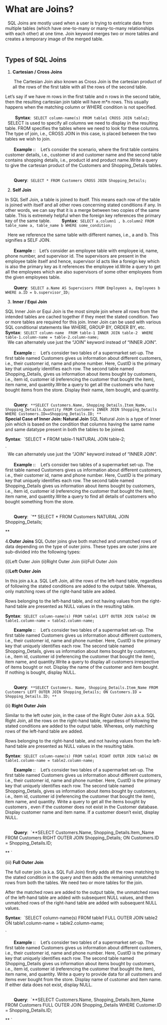 # What are Joins?
  &nbsp;
SQL Joins are mostly used when a user is trying to extricate data from multiple tables (which have one-to-many or many-to-many relationships with each other) at one time. Join keyword merges two or more tables and creates a temporary image of the merged table.<br><br>


## Types of SQL Joins

1. **Cartesian / Cross Joins**

   &nbsp;The Cartesian Join also known as Cross Join is the cartesian product of all the rows of the first table with all the rows of the second table.

Let’s say if we have m rows in the first table and n rows in the second table, then the resulting cartesian join table will have m*n rows. This usually happens when the matching column or WHERE condition is not specified.<br><br>
   &nbsp;&nbsp;&nbsp;&nbsp;&nbsp;&nbsp;&nbsp;
   **Syntax**:&nbsp;&nbsp;`SELECT column-name(s)
FROM table1 CROSS JOIN table2;` <br>
 &nbsp;
SELECT is used to specify all columns we need to display in the resulting table. FROM specifies the tables where we need to look for these columns. The type of join, i.e., CROSS JOIN in this case, is placed between the two tables we wish to join.<br><br>
  &nbsp;&nbsp;&nbsp;&nbsp;&nbsp;&nbsp;&nbsp;**Example :**:&nbsp;
    &nbsp;
Let’s consider the scenario, where the first table contains customer details, i.e., customer id and customer name and the second table contains shopping details, i.e., product id and product name.Write a query to give the cartesian product of the Customers and Shopping_Details tables.<br><br>

 &nbsp;&nbsp;&nbsp;&nbsp;&nbsp;&nbsp;&nbsp;**Query**:&nbsp;&nbsp;`SELECT *
FROM Customers CROSS JOIN Shopping_Details;
` <br>


2. **Self Join**

  In SQL Self Join, a table is joined to itself. This means each row of the table is joined with itself and all other rows concerning stated conditions if any. In other words, we can say that it is a merge between two copies of the same table. This is extremely helpful when the foreign key references the primary key of the same table.
    &nbsp;&nbsp;&nbsp;&nbsp;&nbsp;&nbsp;&nbsp;
    **Syntax**:&nbsp;&nbsp;`SELECT a.column1 , b.column2
FROM table_name a, table_name b
WHERE some_condition;` <br>
 
 &nbsp;
Here we reference the same table with different names, i.e., a and b. This signifies a SELF JOIN.<br><br>
  &nbsp;&nbsp;&nbsp;&nbsp;&nbsp;&nbsp;&nbsp;**Example :**:&nbsp;
    &nbsp;Let’s consider an employee table with employee id, name, phone number, and supervisor id. The supervisors are present in the employee table itself and hence, supervisor id acts like a foreign key which is also the primary key as it references the employee id.Write a query to get all the employees which are also supervisors of some other employees from the given employees table.<br><br>
 &nbsp;&nbsp;&nbsp;&nbsp;&nbsp;&nbsp;&nbsp;**Query**:&nbsp;&nbsp;`SELECT a.Name AS Supervisors
FROM Employees a, Employees b
WHERE a.ID = b.supervisor_ID;
` <br>


 
3. **Inner / Equi Join**

SQL Inner Join or Equi Join is the most simple join where all rows from the intended tables are cached together if they meet the stated condition. Two or more tables are required for this join. Inner Join can be used with various SQL conditional statements like WHERE, GROUP BY, ORDER BY, etc.
  &nbsp;&nbsp;&nbsp;&nbsp;&nbsp;&nbsp;&nbsp;
   **Syntax**:&nbsp;&nbsp;`SELECT column-name 
FROM table-1 INNER JOIN table-2 
WHERE table-1.column-name = table-2.column-name;
` <br>
 &nbsp;
We can alternately use just the “JOIN” keyword instead of “INNER JOIN”.<br><br>
  &nbsp;&nbsp;&nbsp;&nbsp;&nbsp;&nbsp;&nbsp;**Example :**:&nbsp;
    &nbsp;
Let’s consider two tables of a supermarket set-up. The first table named Customers gives us information about different customers, i.e., their customer id, name and phone number. Here, CustID is the primary key that uniquely identifies each row. The second table named Shopping_Details, gives us information about items bought by customers, i.e., item id, customer id (referencing the customer that bought the item), item name, and quantity.Write a query to get all the customers who have bought items from the store. Display their name, item bought, and quantity.<br><br>

 &nbsp;&nbsp;&nbsp;&nbsp;&nbsp;&nbsp;&nbsp;**Query**:&nbsp;&nbsp;`**SELECT Customers.Name, Shopping_Details.Item_Name, Shopping_Details.Quantity
FROM Customers INNER JOIN Shopping_Details
WHERE Customers.ID==Shopping_Details.ID;
**
` <br>
**Special Case of Inner Join: Natural Join**
SQL Natural Join is a type of Inner join which is based on the condition that columns having the same name and same datatype present in both the tables to be joined.

  **Syntax**:&nbsp;&nbsp;`SELECT * FROM 
table-1 NATURAL JOIN table-2;

` <br>
 &nbsp;
We can alternately use just the “JOIN” keyword instead of “INNER JOIN”.<br><br>
  &nbsp;&nbsp;&nbsp;&nbsp;&nbsp;&nbsp;&nbsp;**Example :**:&nbsp;
    &nbsp;
Let’s consider two tables of a supermarket set-up. The first table named Customers gives us information about different customers, i.e., their customer id, name and phone number. Here, CustID is the primary key that uniquely identifies each row. The second table named Shopping_Details gives us information about items bought by customers, i.e., item id, customer id (referencing the customer that bought the item), item name, and quantity.Write a query to find all details of customers who bought something from the store.<br><br>

 &nbsp;&nbsp;&nbsp;&nbsp;&nbsp;&nbsp;&nbsp;**Query**:&nbsp;&nbsp;`**
SELECT *
FROM Customers NATURAL JOIN Shopping_Details;

**


4.**Outer Joins**
SQL Outer joins give both matched and unmatched rows of data depending on the type of outer joins. These types are outer joins are sub-divided into the following types:

(i)Left Outer Join
(ii)Right Outer Join
(iii)Full Outer Join

(i)**Left Outer Join**

In this join a.k.a. SQL Left Join, all the rows of the left-hand table, regardless of following the stated conditions are added to the output table. Whereas, only matching rows of the right-hand table are added.

Rows belonging to the left-hand table, and not having values from the right-hand table are presented as NULL values in the resulting table.
  &nbsp;&nbsp;&nbsp;&nbsp;&nbsp;&nbsp;&nbsp;
  
   **Syntax**:&nbsp;&nbsp;`SELECT column-name(s)
FROM table1 LEFT OUTER JOIN table2
ON table1.column-name = table2.column-name;
` <br>

  &nbsp;&nbsp;&nbsp;&nbsp;&nbsp;&nbsp;&nbsp;**Example :**:&nbsp;
    &nbsp;
Let’s consider two tables of a supermarket set-up. The first table named Customers gives us information about different customers, i.e., their customer id, name and phone number. Here, CustID is the primary key that uniquely identifies each row. The second table named Shopping_Details, gives us information about items bought by customers, i.e., item id, customer id (referencing the customer that bought the item), item name, and quantity.Write a query to display all customers irrespective of items bought or not. Display the name of the customer and item bought. If nothing is bought, display NULL.<br><br>

 &nbsp;&nbsp;&nbsp;&nbsp;&nbsp;&nbsp;&nbsp;**Query**:&nbsp;&nbsp;`**SELECT Customers. Name, Shopping_Details.Item_Name
FROM Customers LEFT OUTER JOIN Shopping_Details;
ON Customers.ID = Shopping_Details.ID;
**
` <br>

(ii) **Right Outer Join**

Similar to the left outer join, in the case of the Right Outer Join a.k.a. SQL Right Join, all the rows on the right-hand table, regardless of following the stated conditions are added to the output table. Whereas, only matching rows of the left-hand table are added.

Rows belonging to the right-hand table, and not having values from the left-hand table are presented as NULL values in the resulting table.
  &nbsp;&nbsp;&nbsp;&nbsp;&nbsp;&nbsp;&nbsp;
  
   **Syntax**:&nbsp;&nbsp;`SELECT column-name(s)
FROM table1 RIGHT OUTER JOIN table2
ON table1.column-name = table2.column-name;
` <br>

  &nbsp;&nbsp;&nbsp;&nbsp;&nbsp;&nbsp;&nbsp;**Example :**:&nbsp;
    &nbsp;
Let’s consider two tables of a supermarket set-up. The first table named Customers gives us information about different customers, i.e., their customer id, name and phone number. Here, CustID is the primary key that uniquely identifies each row. The second table named Shopping_Details, gives us information about items bought by customers, i.e., item id, customer id (referencing the customer that bought the item), item name, and quantity.
Write a query to get all the items bought by customers , even if the customer does not exist in the Customer database. Display customer name and item name. If a customer doesn’t exist, display NULL.
<br><br>

 &nbsp;&nbsp;&nbsp;&nbsp;&nbsp;&nbsp;&nbsp;**Query**:&nbsp;&nbsp;`**SELECT Customers.Name, Shopping_Details.Item_Name
FROM Customers RIGHT OUTER JOIN Shopping_Details;
ON Customers.ID = Shopping_Details.ID;

**
` <br>

(iii) **Full Outer Join**

The full outer join (a.k.a. SQL Full Join) firstly adds all the rows matching to the stated condition in the query and then adds the remaining unmatched rows from both the tables. We need two or more tables for the join.

After the matched rows are added to the output table, the unmatched rows of the left-hand table are added with subsequent NULL values, and then unmatched rows of the right-hand table are added with subsequent NULL values.
  &nbsp;&nbsp;&nbsp;&nbsp;&nbsp;&nbsp;&nbsp;
  
   **Syntax**:&nbsp;&nbsp;`SELECT column-name(s)
FROM table1 FULL OUTER JOIN table2
ON table1.column-name = table2.column-name;

` <br>

  &nbsp;&nbsp;&nbsp;&nbsp;&nbsp;&nbsp;&nbsp;**Example :**:&nbsp;
    &nbsp;
Let’s consider two tables of a supermarket set-up. The first table named Customers gives us information about different customers, i.e., their customer id, name and phone number. Here, CustID is the primary key that uniquely identifies each row. The second table named Shopping_Details gives us information about items bought by customers, i.e., item id, customer id (referencing the customer that bought the item), item name, and quantity.
Write a query to provide data for all customers and items ever bought from the store. Display name of customer and item name. If either data does not exist, display NULL.
<br><br>

 &nbsp;&nbsp;&nbsp;&nbsp;&nbsp;&nbsp;&nbsp;**Query**:&nbsp;&nbsp;`**SELECT Customers.Name, Shopping_Details.Item_Name
FROM Customers FULL OUTER JOIN Shopping_Details
WHERE Customer.ID = Shopping_Details.ID;


**
` <br>

  
